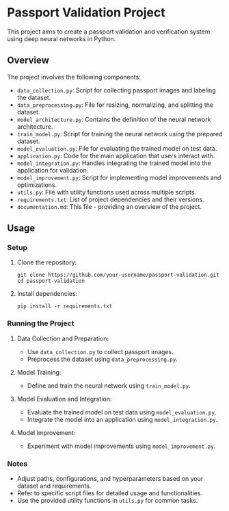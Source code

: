 # Passport Validation Project

This project aims to create a passport validation and verification system using deep neural networks in Python.

## Overview

The project involves the following components:

- `data_collection.py`: Script for collecting passport images and labeling the dataset.
- `data_preprocessing.py`: File for resizing, normalizing, and splitting the dataset.
- `model_architecture.py`: Contains the definition of the neural network architecture.
- `train_model.py`: Script for training the neural network using the prepared dataset.
- `model_evaluation.py`: File for evaluating the trained model on test data.
- `application.py`: Code for the main application that users interact with.
- `model_integration.py`: Handles integrating the trained model into the application for validation.
- `model_improvement.py`: Script for implementing model improvements and optimizations.
- `utils.py`: File with utility functions used across multiple scripts.
- `requirements.txt`: List of project dependencies and their versions.
- `documentation.md`: This file - providing an overview of the project.

## Usage

### Setup

1. Clone the repository:

    ```
    git clone https://github.com/your-username/passport-validation.git
    cd passport-validation
    ```

2. Install dependencies:

    ```
    pip install -r requirements.txt
    ```

### Running the Project

1. Data Collection and Preparation:

    - Use `data_collection.py` to collect passport images.
    - Preprocess the dataset using `data_preprocessing.py`.

2. Model Training:

    - Define and train the neural network using `train_model.py`.

3. Model Evaluation and Integration:

    - Evaluate the trained model on test data using `model_evaluation.py`.
    - Integrate the model into an application using `model_integration.py`.

4. Model Improvement:

    - Experiment with model improvements using `model_improvement.py`.

### Notes

- Adjust paths, configurations, and hyperparameters based on your dataset and requirements.
- Refer to specific script files for detailed usage and functionalities.
- Use the provided utility functions in `utils.py` for common tasks.
